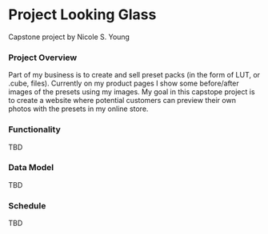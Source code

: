 # Project Looking Glass

Capstone project by Nicole S. Young

### Project Overview

Part of my business is to create and sell preset packs (in the form of LUT, or .cube, files). Currently on my product pages I show some before/after images of the presets using my images. My goal in this capstope project is to create a website where potential customers can preview their own photos with the presets in my online store.

### Functionality

TBD

### Data Model

TBD

### Schedule

TBD
